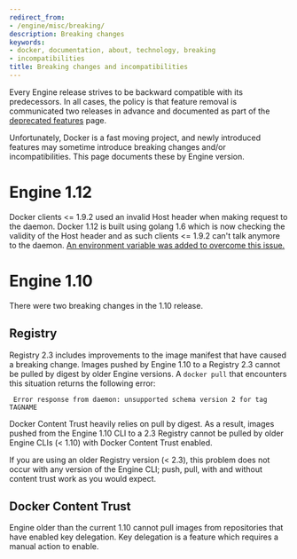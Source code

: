 ```yaml
---
redirect_from:
- /engine/misc/breaking/
description: Breaking changes
keywords:
- docker, documentation, about, technology, breaking
- incompatibilities
title: Breaking changes and incompatibilities
---
```


Every Engine release strives to be backward compatible with its predecessors.
In all cases, the policy is that feature removal is communicated two releases
in advance and documented as part of the [deprecated features](deprecated.md)
page.

Unfortunately, Docker is a fast moving project, and newly introduced features
may sometime introduce breaking changes and/or incompatibilities. This page
documents these by Engine version.

# Engine 1.12

Docker clients <= 1.9.2 used an invalid Host header when making request to the
daemon. Docker 1.12 is built using golang 1.6 which is now checking the validity
of the Host header and as such clients <= 1.9.2 can't talk anymore to the daemon.
[An environment variable was added to overcome this issue.](reference/commandline/dockerd.md#miscellaneous-options)

# Engine 1.10

There were two breaking changes in the 1.10 release.

## Registry

Registry 2.3 includes improvements to the image manifest that have caused a
breaking change. Images pushed by Engine 1.10 to a Registry 2.3 cannot be
pulled by digest by older Engine versions. A `docker pull` that encounters this
situation returns the following error:

```none
 Error response from daemon: unsupported schema version 2 for tag TAGNAME
```

Docker Content Trust heavily relies on pull by digest. As a result, images
pushed from the Engine 1.10 CLI to a 2.3 Registry cannot be pulled by older
Engine CLIs (< 1.10) with Docker Content Trust enabled.

If you are using an older Registry version (< 2.3), this problem does not occur
with any version of the Engine CLI; push, pull, with and without content trust
work as you would expect.

## Docker Content Trust

Engine older than the current 1.10 cannot pull images from repositories that
have enabled key delegation. Key delegation is a feature which requires a
manual action to enable.
